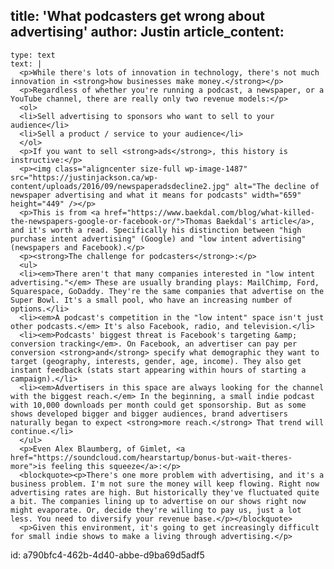 title: 'What podcasters get wrong about advertising'
author: Justin
article_content:
  -
    type: text
    text: |
      <p>While there's lots of innovation in technology, there's not much innovation in <strong>how businesses make money.</strong></p>
      <p>Regardless of whether you're running a podcast, a newspaper, or a YouTube channel, there are really only two revenue models:</p>
      <ol>
      <li>Sell advertising to sponsors who want to sell to your audience</li>
      <li>Sell a product / service to your audience</li>
      </ol>
      <p>If you want to sell <strong>ads</strong>, this history is instructive:</p>
      <p><img class="aligncenter size-full wp-image-1487" src="https://justinjackson.ca/wp-content/uploads/2016/09/newspaperadsdecline2.jpg" alt="The decline of newspaper advertising and what it means for podcasts" width="659" height="449" /></p>
      <p>This is from <a href="https://www.baekdal.com/blog/what-killed-the-newspapers-google-or-facebook-or/">Thomas Baekdal's article</a>, and it's worth a read. Specifically his distinction between "high purchase intent advertising" (Google) and "low intent advertising" (newspapers and Facebook).</p>
      <p><strong>The challenge for podcasters</strong>:</p>
      <ul>
      <li><em>There aren't that many companies interested in "low intent advertising."</em> These are usually branding plays: MailChimp, Ford, Squarespace, GoDaddy. They're the same companies that advertise on the Super Bowl. It's a small pool, who have an increasing number of options.</li>
      <li><em>A podcast's competition in the "low intent" space isn't just other podcasts.</em> It's also Facebook, radio, and television.</li>
      <li><em>Podcasts' biggest threat is Facebook's targeting &amp; conversion tracking</em>. On Facebook, an advertiser can pay per conversion <strong>and</strong> specify what demographic they want to target (geography, interests, gender, age, income). They also get instant feedback (stats start appearing within hours of starting a campaign).</li>
      <li><em>Advertisers in this space are always looking for the channel with the biggest reach.</em> In the beginning, a small indie podcast with 10,000 downloads per month could get sponsorship. But as some shows developed bigger and bigger audiences, brand advertisers naturally began to expect <strong>more reach.</strong> That trend will continue.</li>
      </ul>
      <p>Even Alex Blaumberg, of Gimlet, <a href="https://soundcloud.com/hearstartup/bonus-but-wait-theres-more">is feeling this squeeze</a>:</p>
      <blockquote><p>There's one more problem with advertising, and it's a business problem. I'm not sure the money will keep flowing. Right now advertising rates are high. But historically they've fluctuated quite a bit. The companies lining up to advertise on our shows right now might evaporate. Or, decide they're willing to pay us, just a lot less. You need to diversify your revenue base.</p></blockquote>
      <p>Given this environment, it's going to get increasingly difficult for small indie shows to make a living through advertising.</p>
      
id: a790bfc4-462b-4d40-abbe-d9ba69d5adf5

